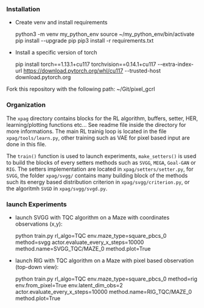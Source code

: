 ### Installation

- Create venv and install requirements

    python3 -m venv my_python_env
    source ~/my_python_env/bin/activate
    pip install --upgrade pip
    pip3 install -r requirements.txt

- Install a specific version of torch

    pip install torch==1.13.1+cu117 torchvision==0.14.1+cu117 --extra-index-url https://download.pytorch.org/whl/cu117 --trusted-host download.pytorch.org

Fork this repository with the following path:  ~/Git/pixel_gcrl


### Organization

The `xpag` directory contains blocks for the RL algorithm, buffers, setter, HER, learning/plotting functions etc... See readme file inside the directory for more informations. 
The main RL trainig loop is located in the file `xpag/tools/learn.py`, other training such as VAE for pixel based input are done in this file.

The `train()` function is used to launch experiments, `make_setters()` is used to build the blocks of every setters methods such as `SVGG`, `MEGA`, `Goal-GAN` or `RIG`. The setters implementation are located in `xpag/setters/setter.py`, for `SVGG`, the folder `xpag/svgg/` contains many building block of the methods such its energy based distribution criterion in `xpag/svgg/criterion.py`, or the algoritmh `SVGD` in `xpag/svgg/svgd.py`.


### launch Experiments

- launch SVGG with TQC algorithm on a Maze with coordinates observations (x,y):

    python train.py rl_algo=TQC env.maze_type=square_pbcs_0 method=svgg actor.evaluate_every_x_steps=10000 method.name=SVGG_TQC/MAZE_0 method.plot=True

- launch RIG with TQC algorithm on a Maze with pixel based observation (top-down view):

    python train.py rl_algo=TQC env.maze_type=square_pbcs_0 method=rig env.from_pixel=True env.latent_dim_obs=2 actor.evaluate_every_x_steps=10000 method.name=RIG_TQC/MAZE_0 method.plot=True

